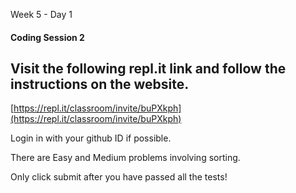  Week 5 - Day 1

#### Coding Session 2

## Visit the following repl.it link and follow the instructions on the website.

[https://repl.it/classroom/invite/buPXkph](https://repl.it/classroom/invite/buPXkph)

Login in with your github ID if possible. 

There are Easy and Medium problems involving sorting.

Only click submit after you have passed all the tests!